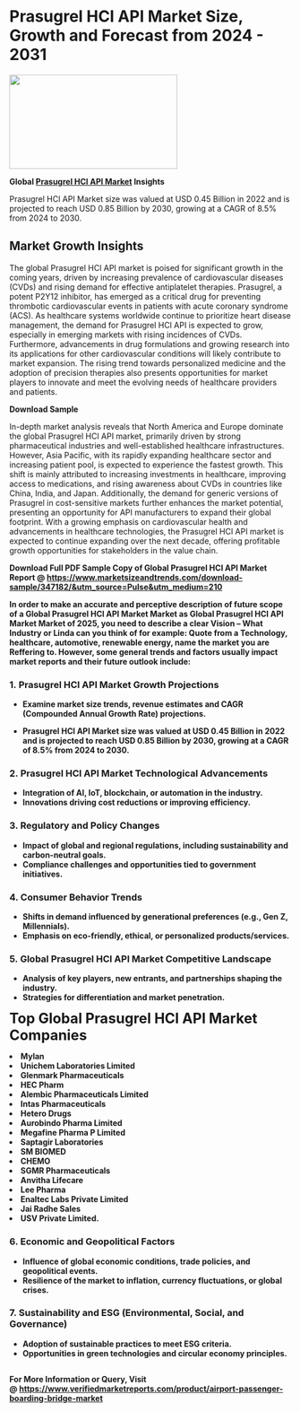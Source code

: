 <H1>Prasugrel HCl API Market Size, Growth and Forecast from 2024 - 2031</H1><img class="aligncenter size-medium wp-image-584254" src="https://thirdeyenews.in/wp-content/uploads/2024/09/Global-Market-Research-300x168.jpeg" alt="" width="300" height="168" /><p><strong>Global&nbsp;<a href="https://www.marketsizeandtrends.com/download-sample/347182/&amp;utm_source=Pulse&amp;utm_medium=210">Prasugrel HCl API Market</a> Insights</strong></p><p>Prasugrel HCl API Market size was valued at USD 0.45 Billion in 2022 and is projected to reach USD 0.85 Billion by 2030, growing at a CAGR of 8.5% from 2024 to 2030.</p><p><h2>Market Growth Insights</h2> <p>The global Prasugrel HCl API market is poised for significant growth in the coming years, driven by increasing prevalence of cardiovascular diseases (CVDs) and rising demand for effective antiplatelet therapies. Prasugrel, a potent P2Y12 inhibitor, has emerged as a critical drug for preventing thrombotic cardiovascular events in patients with acute coronary syndrome (ACS). As healthcare systems worldwide continue to prioritize heart disease management, the demand for Prasugrel HCl API is expected to grow, especially in emerging markets with rising incidences of CVDs. Furthermore, advancements in drug formulations and growing research into its applications for other cardiovascular conditions will likely contribute to market expansion. The rising trend towards personalized medicine and the adoption of precision therapies also presents opportunities for market players to innovate and meet the evolving needs of healthcare providers and patients.</p> <p><strong>Download Sample</strong></p> <p>In-depth market analysis reveals that North America and Europe dominate the global Prasugrel HCl API market, primarily driven by strong pharmaceutical industries and well-established healthcare infrastructures. However, Asia Pacific, with its rapidly expanding healthcare sector and increasing patient pool, is expected to experience the fastest growth. This shift is mainly attributed to increasing investments in healthcare, improving access to medications, and rising awareness about CVDs in countries like China, India, and Japan. Additionally, the demand for generic versions of Prasugrel in cost-sensitive markets further enhances the market potential, presenting an opportunity for API manufacturers to expand their global footprint. With a growing emphasis on cardiovascular health and advancements in healthcare technologies, the Prasugrel HCl API market is expected to continue expanding over the next decade, offering profitable growth opportunities for stakeholders in the value chain.</p> <p><strong></p><p><span class=""><strong>Download Full PDF Sample Copy of Global Prasugrel HCl API Market Report</strong> @ <a href="https://www.marketsizeandtrends.com/download-sample/347182/&amp;utm_source=Pulse&amp;utm_medium=210" target="_blank">https://www.marketsizeandtrends.com/download-sample/347182/&amp;utm_source=Pulse&amp;utm_medium=210</a></span></p><p>In order to make an accurate and perceptive description of future scope of a Global&nbsp;Prasugrel HCl API Market Market as Global&nbsp;Prasugrel HCl API Market Market of 2025, you need to describe a clear Vision &ndash; What Industry or Linda can you think of for example: Quote from a Technology, healthcare, automotive, renewable energy, name the market you are Reffering to. However, some general trends and factors usually impact market reports and their future outlook include:</p><h3>1.&nbsp;<strong>Prasugrel HCl API Market Growth Projections</strong></h3><ul><li>Examine market size trends, revenue estimates and CAGR (Compounded Annual Growth Rate) projections.</li><li><p>Prasugrel HCl API Market size was valued at USD 0.45 Billion in 2022 and is projected to reach USD 0.85 Billion by 2030, growing at a CAGR of 8.5% from 2024 to 2030.</p></li></ul><h3>2.&nbsp;<strong>Prasugrel HCl API Market Technological Advancements</strong></h3><ul><li>Integration of AI, IoT, blockchain, or automation in the industry.</li><li>Innovations driving cost reductions or improving efficiency.</li></ul><h3>3.&nbsp;<strong>Regulatory and Policy Changes</strong></h3><ul><li>Impact of global and regional regulations, including sustainability and carbon-neutral goals.</li><li>Compliance challenges and opportunities tied to government initiatives.</li></ul><h3>4.&nbsp;<strong>Consumer Behavior Trends</strong></h3><ul><li>Shifts in demand influenced by generational preferences (e.g., Gen Z, Millennials).</li><li>Emphasis on eco-friendly, ethical, or personalized products/services.</li></ul><h3>5.&nbsp;<strong>Global Prasugrel HCl API Market Competitive Landscape</strong></h3><ul><li>Analysis of key players, new entrants, and partnerships shaping the industry.</li><li>Strategies for differentiation and market penetration.</li></ul><p data-pm-slice="1 1 []"><span style="color: inherit; font-family: inherit; font-size: 25px;">Top Global Prasugrel HCl API Market Companies</span></p><div class="" data-test-id=""><p><li>Mylan</li><li> Unichem Laboratories Limited</li><li> Glenmark Pharmaceuticals</li><li> HEC Pharm</li><li> Alembic Pharmaceuticals Limited</li><li> Intas Pharmaceuticals</li><li> Hetero Drugs</li><li> Aurobindo Pharma Limited</li><li> Megafine Pharma P Limited</li><li> Saptagir Laboratories</li><li> SM BIOMED</li><li> CHEMO</li><li> SGMR Pharmaceuticals</li><li> Anvitha Lifecare</li><li> Lee Pharma</li><li> Enaltec Labs Private Limited</li><li> Jai Radhe Sales</li><li> USV Private Limited.</li></p></div><h3>6.&nbsp;<strong>Economic and Geopolitical Factors</strong></h3><ul><li>Influence of global economic conditions, trade policies, and geopolitical events.</li><li>Resilience of the market to inflation, currency fluctuations, or global crises.</li></ul><h3>7.&nbsp;<strong>Sustainability and ESG (Environmental, Social, and Governance)</strong></h3><ul><li>Adoption of sustainable practices to meet ESG criteria.</li><li>Opportunities in green technologies and circular economy principles.</li></ul><h2><strong style="font-size: 14px;">For More Information or Query, Visit @&nbsp;</strong><a style="background-color: #ffffff; font-size: 14px;" href="https://www.marketsizeandtrends.com/report/prasugrel-hcl-api-market/" target="_blank">https://www.verifiedmarketreports.com/product/airport-passenger-boarding-bridge-market</a></h2>
